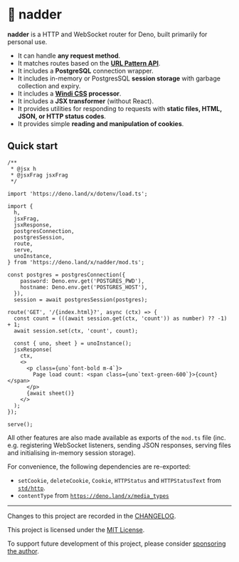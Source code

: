 # 🐍 nadder

**nadder** is a HTTP and WebSocket router for Deno,
built primarily for personal use.

- It can handle **any request method**.
- It matches routes based on the
  **[URL Pattern API](https://developer.mozilla.org/en-US/docs/Web/API/URL_Pattern_API)**.
- It includes a **PostgreSQL** connection wrapper.
- It includes in-memory or PostgresSQL **session storage** with garbage collection and expiry.
- It includes a **[Windi CSS](https://windicss.org/) processor**.
- It includes a **JSX transformer** (without React).
- It provides utilities for responding to requests with
  **static files, HTML, JSON, or HTTP status codes**.
- It provides simple **reading and manipulation of cookies**.

## Quick start

```tsx
/**
 * @jsx h
 * @jsxFrag jsxFrag
 */

import 'https://deno.land/x/dotenv/load.ts';

import {
  h,
  jsxFrag,
  jsxResponse,
  postgresConnection,
  postgresSession,
  route,
  serve,
  unoInstance,
} from 'https://deno.land/x/nadder/mod.ts';

const postgres = postgresConnection({
    password: Deno.env.get('POSTGRES_PWD'),
    hostname: Deno.env.get('POSTGRES_HOST'),
  }),
  session = await postgresSession(postgres);

route('GET', '/{index.html}?', async (ctx) => {
  const count = (((await session.get(ctx, 'count')) as number) ?? -1) + 1;
  await session.set(ctx, 'count', count);

  const { uno, sheet } = unoInstance();
  jsxResponse(
    ctx,
    <>
      <p class={uno`font-bold m-4`}>
        Page load count: <span class={uno`text-green-600`}>{count}</span>
      </p>
      {await sheet()}
    </>
  );
});

serve();
```

All other features are also made available as exports of the `mod.ts` file
(inc. e.g. registering WebSocket listeners, sending JSON responses, serving files
and initialising in-memory session storage).

For convenience, the following dependencies are re-exported:

- `setCookie`, `deleteCookie`, `Cookie`, `HTTPStatus` and `HTTPStatusText` from [`std/http`](https://deno.land/std/http).
- `contentType` from [`https://deno.land/x/media_types`](https://deno.land/x/media_types)

---

Changes to this project are recorded in the [CHANGELOG](CHANGELOG.md).

This project is licensed under the [MIT License](LICENSE).

To support future development of this project, please consider
[sponsoring the author](https://github.com/sponsors/dragonwocky).
